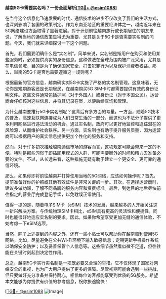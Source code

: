 **越南5G卡需要实名吗？一份全面解析[[TG💪+ @esim1088](https://t.me/s/esim1088)]**

在当今这个信息化飞速发展的时代，通信技术的进步不仅改变了我们的生活方式，也深刻影响了各国的政策制定。作为东南亚地区的重要经济体之一，越南近年来在5G网络建设方面取得了显著进展。对于计划前往越南旅行或长期居住的朋友来说，了解当地的通信政策显得尤为重要，尤其是关于5G卡是否需要实名制的问题。今天，我们就来详细探讨一下这个问题。

首先，我们需要明确什么是“实名制”。简单来说，实名制是指用户在购买和使用某些服务时，必须提供真实的身份信息。这种做法在全球范围内被广泛采用，尤其是在电信领域，目的是为了确保国家安全、打击犯罪行为以及保护消费者权益。那么，越南的5G卡是否也需要遵循这一规则呢？

根据最新的官方信息，越南确实对5G卡实施了严格的实名制管理。这意味着，无论你是短期游客还是长期居民，在越南购买5G SIM卡时都需要提供有效的身份证明文件。这些文件通常包括护照（对于外国人）或身份证（对于本国公民）。运营商会仔细核对这些信息，并将其记录在案，以便后续查询和管理。

为什么越南要推行5G卡实名制呢？这背后有多方面的考量。一方面，随着5G技术的普及，高速互联网连接成为人们日常生活的一部分，而这也为不法分子提供了更多利用网络进行违法活动的机会。通过实名制，政府可以更好地监控和追踪潜在的风险源，从而维护社会秩序。另一方面，实名制也有助于提升服务质量，因为运营商可以根据用户的真实信息提供更加个性化的服务和支持。

然而，对于许多初次接触越南通信市场的游客而言，这项规定可能会带来一定的不便。特别是那些习惯于即插即用模式的人群，可能需要额外的时间和精力去准备必要的文件。不过，从长远来看，这种措施无疑有助于建立一个更安全、更可靠的通信环境。

那么，如果你即将前往越南并打算使用当地的5G网络，应该如何操作呢？首先，提前准备好你的护照或其他有效证件是非常关键的一步。其次，在选择运营商时，建议多做功课，了解不同品牌的服务内容和资费标准。最后，到达目的地后尽快前往指定的营业厅完成登记手续，以免耽误正常使用。

值得一提的是，随着电子SIM卡（eSIM）技术的发展，越来越多的人开始关注这一新兴解决方案。与传统物理SIM卡相比，eSIM具有更高的灵活性和便捷性，同时也能很好地适应实名制的要求。因此，如果你希望享受更加无缝的通信体验，不妨考虑一下eSIM选项。

当然，除了上述提到的内容之外，还有一些小贴士可以帮助你在越南顺利使用5G网络。比如，尽量避免在公共Wi-Fi环境下输入敏感信息；定期更新手机操作系统以确保安全防护；以及妥善保管个人信息等。这些细节虽然看似微不足道，但往往能在关键时刻起到决定性作用。

总之，越南5G卡实行实名制是一项既必要又合理的举措。它不仅体现了国家对网络安全的重视，也为广大用户提供了更多的保障。尽管初期可能会遇到一些挑战，但只要做好充分准备并保持耐心，相信每位访客都能享受到优质的5G服务。希望本文能够为你提供有价值的参考信息，祝你旅途愉快！

[[TG💪+ @esim1088](https://t.me/s/esim1088) ![Image](https://i.postimg.cc/4NQfJmqS/Snipaste-2025-05-13-00-14-12.png)]
